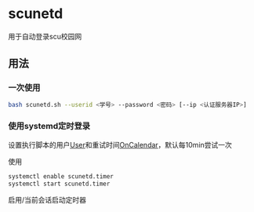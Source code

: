 # scunetd

用于自动登录scu校园网

## 用法

### 一次使用

```bash
bash scunetd.sh --userid <学号> --password <密码> [--ip <认证服务器IP>]
```

### 使用systemd定时登录

设置执行脚本的用户[User](./scunetd.service#L8)和重试时间[OnCalendar](./scunetd.timer#L5)，默认每10min尝试一次

使用
```bash
systemctl enable scunetd.timer
systemctl start scunetd.timer
```
启用/当前会话启动定时器